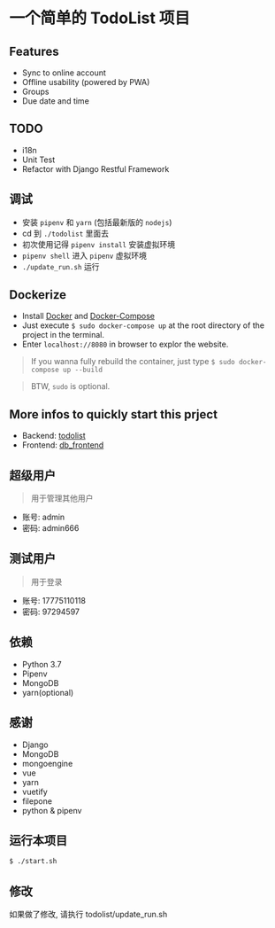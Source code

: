 # 一个简单的 TodoList 项目

## Features

* Sync to online account
* Offline usability (powered by PWA)
* Groups
* Due date and time 

## TODO

* i18n
* Unit Test
* Refactor with Django Restful Framework

## 调试

* 安装 `pipenv` 和 `yarn` (包括最新版的 `nodejs`)
* cd 到 `./todolist` 里面去
* 初次使用记得 `pipenv install` 安装虚拟环境
* `pipenv shell` 进入 `pipenv` 虚拟环境
* `./update_run.sh` 运行

## Dockerize

* Install [Docker](https://docs.docker.com/install/) and [Docker-Compose](https://docs.docker.com/compose/install/)
* Just execute `$ sudo docker-compose up` at the root directory of the project in the terminal.
* Enter `localhost://8080` in browser to explor the website.

> If you wanna fully rebuild the container, just type `$ sudo docker-compose up --build`

> BTW, `sudo` is optional.

## More infos to quickly start this prject

* Backend: [todolist](./todolist)
* Frontend: [db_frontend](./todolist/frontend)

## 超级用户

> 用于管理其他用户

* 账号: admin
* 密码: admin666

## 测试用户

> 用于登录

* 账号: 17775110118
* 密码: 97294597

## 依赖

* Python 3.7
* Pipenv
* MongoDB
* yarn(optional)

## 感谢

* Django
* MongoDB
* mongoengine
* vue
* yarn
* vuetify
* filepone
* python & pipenv

## 运行本项目

```bash
$ ./start.sh
```

## 修改

如果做了修改, 请执行 todolist/update\_run.sh
